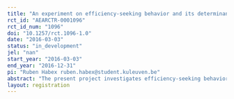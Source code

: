 ```yaml
---
title: "An experiment on efficiency-seeking behavior and its determinants"
rct_id: "AEARCTR-0001096"
rct_id_num: "1096"
doi: "10.1257/rct.1096-1.0"
date: "2016-03-03"
status: "in_development"
jel: "nan"
start_year: "2016-03-03"
end_year: "2016-12-31"
pi: "Ruben Habex ruben.habex@student.kuleuven.be"
abstract: "The present project investigates efficiency-seeking behavior and its determinants in dictator games. Participants will make one (between-person design) or two (within-person design) distributive decisions from a stakeholder or a spectator perspective."
layout: registration
---
```


